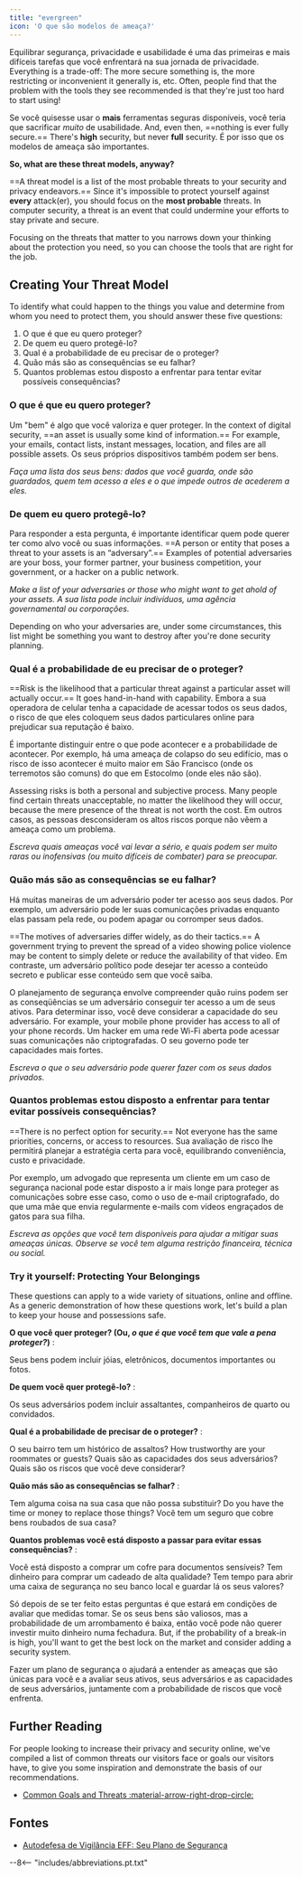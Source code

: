 ```yaml
---
title: "evergreen"
icon: 'O que são modelos de ameaça?'
---
```


Equilibrar segurança, privacidade e usabilidade é uma das primeiras e mais difíceis tarefas que você enfrentará na sua jornada de privacidade. Everything is a trade-off: The more secure something is, the more restricting or inconvenient it generally is, etc. Often, people find that the problem with the tools they see recommended is that they're just too hard to start using!

Se você quisesse usar o **mais** ferramentas seguras disponíveis, você teria que sacrificar *muito* de usabilidade. And, even then, ==nothing is ever fully secure.== There's **high** security, but never **full** security. É por isso que os modelos de ameaça são importantes.

**So, what are these threat models, anyway?**

==A threat model is a list of the most probable threats to your security and privacy endeavors.== Since it's impossible to protect yourself against **every** attack(er), you should focus on the **most probable** threats. In computer security, a threat is an event that could undermine your efforts to stay private and secure.

Focusing on the threats that matter to you narrows down your thinking about the protection you need, so you can choose the tools that are right for the job.

## Creating Your Threat Model

To identify what could happen to the things you value and determine from whom you need to protect them, you should answer these five questions:

1. O que é que eu quero proteger?
2. De quem eu quero protegê-lo?
3. Qual é a probabilidade de eu precisar de o proteger?
4. Quão más são as consequências se eu falhar?
5. Quantos problemas estou disposto a enfrentar para tentar evitar possíveis consequências?

### O que é que eu quero proteger?

Um "bem" é algo que você valoriza e quer proteger. In the context of digital security, ==an asset is usually some kind of information.== For example, your emails, contact lists, instant messages, location, and files are all possible assets. Os seus próprios dispositivos também podem ser bens.

*Faça uma lista dos seus bens: dados que você guarda, onde são guardados, quem tem acesso a eles e o que impede outros de acederem a eles.*

### De quem eu quero protegê-lo?

Para responder a esta pergunta, é importante identificar quem pode querer ter como alvo você ou suas informações. ==A person or entity that poses a threat to your assets is an “adversary”.== Examples of potential adversaries are your boss, your former partner, your business competition, your government, or a hacker on a public network.

*Make a list of your adversaries or those who might want to get ahold of your assets. A sua lista pode incluir indivíduos, uma agência governamental ou corporações.*

Depending on who your adversaries are, under some circumstances, this list might be something you want to destroy after you're done security planning.

### Qual é a probabilidade de eu precisar de o proteger?

==Risk is the likelihood that a particular threat against a particular asset will actually occur.== It goes hand-in-hand with capability. Embora a sua operadora de celular tenha a capacidade de acessar todos os seus dados, o risco de que eles coloquem seus dados particulares online para prejudicar sua reputação é baixo.

É importante distinguir entre o que pode acontecer e a probabilidade de acontecer. Por exemplo, há uma ameaça de colapso do seu edifício, mas o risco de isso acontecer é muito maior em São Francisco (onde os terremotos são comuns) do que em Estocolmo (onde eles não são).

Assessing risks is both a personal and subjective process. Many people find certain threats unacceptable, no matter the likelihood they will occur, because the mere presence of the threat is not worth the cost. Em outros casos, as pessoas desconsideram os altos riscos porque não vêem a ameaça como um problema.

*Escreva quais ameaças você vai levar a sério, e quais podem ser muito raras ou inofensivas (ou muito difíceis de combater) para se preocupar.*

### Quão más são as consequências se eu falhar?

Há muitas maneiras de um adversário poder ter acesso aos seus dados. Por exemplo, um adversário pode ler suas comunicações privadas enquanto elas passam pela rede, ou podem apagar ou corromper seus dados.

==The motives of adversaries differ widely, as do their tactics.== A government trying to prevent the spread of a video showing police violence may be content to simply delete or reduce the availability of that video. Em contraste, um adversário político pode desejar ter acesso a conteúdo secreto e publicar esse conteúdo sem que você saiba.

O planejamento de segurança envolve compreender quão ruins podem ser as conseqüências se um adversário conseguir ter acesso a um de seus ativos. Para determinar isso, você deve considerar a capacidade do seu adversário. For example, your mobile phone provider has access to all of your phone records. Um hacker em uma rede Wi-Fi aberta pode acessar suas comunicações não criptografadas. O seu governo pode ter capacidades mais fortes.

*Escreva o que o seu adversário pode querer fazer com os seus dados privados.*

### Quantos problemas estou disposto a enfrentar para tentar evitar possíveis consequências?

==There is no perfect option for security.== Not everyone has the same priorities, concerns, or access to resources. Sua avaliação de risco lhe permitirá planejar a estratégia certa para você, equilibrando conveniência, custo e privacidade.

Por exemplo, um advogado que representa um cliente em um caso de segurança nacional pode estar disposto a ir mais longe para proteger as comunicações sobre esse caso, como o uso de e-mail criptografado, do que uma mãe que envia regularmente e-mails com vídeos engraçados de gatos para sua filha.

*Escreva as opções que você tem disponíveis para ajudar a mitigar suas ameaças únicas. Observe se você tem alguma restrição financeira, técnica ou social.*

### Try it yourself: Protecting Your Belongings

These questions can apply to a wide variety of situations, online and offline. As a generic demonstration of how these questions work, let's build a plan to keep your house and possessions safe.

**O que você quer proteger? (Ou, *o que é que você tem que vale a pena proteger?*)**
:

Seus bens podem incluir jóias, eletrônicos, documentos importantes ou fotos.

**De quem você quer protegê-lo?**
:

Os seus adversários podem incluir assaltantes, companheiros de quarto ou convidados.

**Qual é a probabilidade de precisar de o proteger?**
:

O seu bairro tem um histórico de assaltos? How trustworthy are your roommates or guests? Quais são as capacidades dos seus adversários? Quais são os riscos que você deve considerar?

**Quão más são as consequências se falhar?**
:

Tem alguma coisa na sua casa que não possa substituir? Do you have the time or money to replace those things? Você tem um seguro que cobre bens roubados de sua casa?

**Quantos problemas você está disposto a passar para evitar essas consequências?**
:

Você está disposto a comprar um cofre para documentos sensíveis? Tem dinheiro para comprar um cadeado de alta qualidade? Tem tempo para abrir uma caixa de segurança no seu banco local e guardar lá os seus valores?

Só depois de se ter feito estas perguntas é que estará em condições de avaliar que medidas tomar. Se os seus bens são valiosos, mas a probabilidade de um arrombamento é baixa, então você pode não querer investir muito dinheiro numa fechadura. But, if the probability of a break-in is high, you'll want to get the best lock on the market and consider adding a security system.

Fazer um plano de segurança o ajudará a entender as ameaças que são únicas para você e a avaliar seus ativos, seus adversários e as capacidades de seus adversários, juntamente com a probabilidade de riscos que você enfrenta.

## Further Reading

For people looking to increase their privacy and security online, we've compiled a list of common threats our visitors face or goals our visitors have, to give you some inspiration and demonstrate the basis of our recommendations.

- [Common Goals and Threats :material-arrow-right-drop-circle:](common-threats.md)

## Fontes

- [Autodefesa de Vigilância EFF: Seu Plano de Segurança](https://ssd.eff.org/en/module/your-security-plan)

--8<-- "includes/abbreviations.pt.txt"
